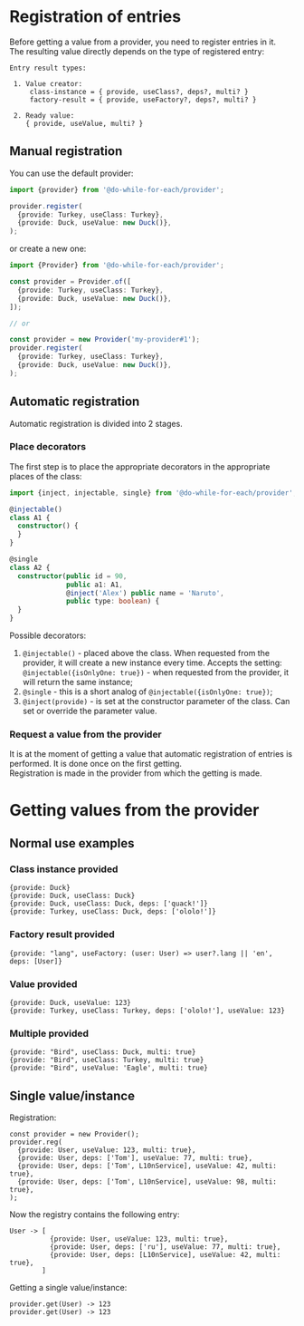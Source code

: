# Registration of entries

Before getting a value from a provider, you need to register entries in it.  
The resulting value directly depends on the type of registered entry:

```
Entry result types:

 1. Value creator:
     class-instance = { provide, useClass?, deps?, multi? }
     factory-result = { provide, useFactory?, deps?, multi? }

 2. Ready value:
    { provide, useValue, multi? }
```

## Manual registration

You can use the default provider:

```typescript
import {provider} from '@do-while-for-each/provider';

provider.register(
  {provide: Turkey, useClass: Turkey},
  {provide: Duck, useValue: new Duck()},
);
```

or create a new one:

```typescript
import {Provider} from '@do-while-for-each/provider';

const provider = Provider.of([
  {provide: Turkey, useClass: Turkey},
  {provide: Duck, useValue: new Duck()},
]);

// or

const provider = new Provider('my-provider#1');
provider.register(
  {provide: Turkey, useClass: Turkey},
  {provide: Duck, useValue: new Duck()},
);
```

## Automatic registration

Automatic registration is divided into 2 stages.

### Place decorators

The first step is to place the appropriate decorators in the appropriate places of the class:

```typescript
import {inject, injectable, single} from '@do-while-for-each/provider';

@injectable()
class A1 {
  constructor() {
  }
}

@single
class A2 {
  constructor(public id = 90,
              public a1: A1,
              @inject('Alex') public name = 'Naruto',
              public type: boolean) {
  }
}
```

Possible decorators:

1. `@injectable()` - placed above the class. When requested from the provider, it will create a new instance every time. Accepts the setting: `@injectable({isOnlyOne: true})` - when requested from the provider, it will return the same instance;
2. `@single` - this is a short analog of `@injectable({isOnlyOne: true})`;
3. `@inject(provide)` - is set at the constructor parameter of the class. Can set or override the parameter value.

### Request a value from the provider

It is at the moment of getting a value that automatic registration of entries is performed. It is done once on the first getting.  
Registration is made in the provider from which the getting is made.

# Getting values from the provider

## Normal use examples

### Class instance provided

```
{provide: Duck}
{provide: Duck, useClass: Duck}
{provide: Duck, useClass: Duck, deps: ['quack!']}
{provide: Turkey, useClass: Duck, deps: ['ololo!']}
```

### Factory result provided

```
{provide: "lang", useFactory: (user: User) => user?.lang || 'en', deps: [User]}
```

### Value provided

```
{provide: Duck, useValue: 123}
{provide: Turkey, useClass: Turkey, deps: ['ololo!'], useValue: 123}
```

### Multiple provided

```
{provide: "Bird", useClass: Duck, multi: true}
{provide: "Bird", useClass: Turkey, multi: true}
{provide: "Bird", useValue: 'Eagle', multi: true}
```

## Single value/instance

Registration:

```
const provider = new Provider();
provider.reg(
  {provide: User, useValue: 123, multi: true},
  {provide: User, deps: ['Tom'], useValue: 77, multi: true},
  {provide: User, deps: ['Tom', L10nService], useValue: 42, multi: true},
  {provide: User, deps: ['Tom', L10nService], useValue: 98, multi: true},
);
```

Now the registry contains the following entry:

```
User -> [
          {provide: User, useValue: 123, multi: true},
          {provide: User, deps: ['ru'], useValue: 77, multi: true},
          {provide: User, deps: [L10nService], useValue: 42, multi: true},
        ]
```

Getting a single value/instance:

```
provider.get(User) -> 123
provider.get(User) -> 123
```


